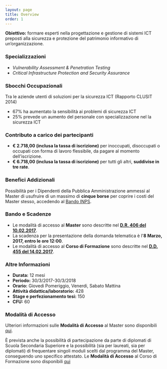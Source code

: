 ```yaml
---
layout: page
title: Overview
order: 1
---
```


**Obiettivo:** formare esperti nella progettazione e gestione di sistemi ICT preposti alla sicurezza e protezione del patrimonio informativo di un’organizzazione.

### Specializzazioni
* *Vulnerability Assessment & Penetration Testing*
* *Critical Infrastructure Protection and Security Assurance*

### Sbocchi Occupazionali

Tra le aziende utenti di soluzioni per la sicurezza ICT (Rapporto CLUSIT 2014)

* 67% ha aumentato la sensibilità ai problemi di sicurezza ICT
* 25% prevede un aumento del personale con specializzazione nel la sicurezza ICT


### Contributo a carico dei partecipanti

* **€ 2.718,00 (inclusa la tassa di iscrizione)** per inoccupati, disoccupati o occupati con forma di lavoro
flessibile, da pagare al momento dell’iscrizione. 
* **€ 6.718,00 (inclusa la tassa di iscrizione)** per tutti gli altri, **suddivise in tre rate**.


### Benefici Addizionali
Possibilità per i Dipendenti della Pubblica Amministrazione ammessi al Master di usufruire di un massimo di **cinque borse** per coprire i costi del Master stesso, accedendo al [Bando INPS](/bandi/INPS_Bando_Master_universitari_Executive_2016-2017_borse.pdf).

### Bando e Scadenze

* Le modalità di accesso al **Master** sono descritte nel [**D.R. 406 del 10.02.2017**](https://www.studenti.unige.it/sites/www.studenti.unige.it/files/master/D.R.%20406%20del%2010.02.2017%20BANDO%20F.TO_.pdf).
* La scadenza per la presentazione della domanda telematica è l'**8 Marzo, 2017, entro le ore 12:00**.
* Le modalità di accesso al **Corso di Formazione** sono descritte nel [**D.D. 455 del 14.02.2017**](http://www.studenti.unige.it/postlaurea/corsiformazione/).

### Altre Informazioni

* **Durata:** 12 mesi
* **Periodo:** 30/3/2017-30/3/2018
* **Orario:** Giovedi Pomeriggio, Venerdi, Sabato Mattina
* **Attività didattica/laboratorio:** 428
* **Stage e perfezionamento tesi:** 150
* **CFU:** 60

### Modalità di Accesso
Ulteriori informazioni sulle **Modalità di Accesso** al Master sono disponibili [qui](/modalita).

È prevista anche la possibilità di partecipazione da parte di diplomati di Scuola Secondaria Superiore e la possibilità (sia per laureati, sia per diplomati) di frequentare singoli moduli scelti dal programma del Master, conseguendo uno specifico attestato. Le **Modalità di Accesso** al Corso di Formazione sono disponibili [qui](http://www.studenti.unige.it/postlaurea/corsiformazione/)
